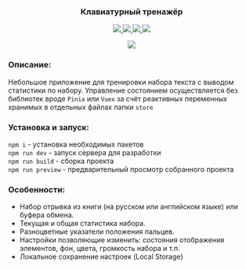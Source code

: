 <h3 align="center">
Клавиатурный тренажёр
</h3>

<p align="center">
  <a href="https://vuejs.org/">
    <img src="https://img.shields.io/badge/Vue-3.2.37-blue?style=plastic&logo=vuedotjs"/>
  </a>
  <a href="https://vitejs.dev/">
    <img src="https://img.shields.io/badge/Vite-3.0.0-blue?style=plastic&logo=vite"/>
  </a>
  <a href="https://prettier.io/">
    <img src="https://img.shields.io/badge/Prettier-2.6.0-blue?style=plastic&logo=prettier"/>
  </a>
  <a href="https://eslint.org/">
    <img src="https://img.shields.io/badge/ESLint-8.11.0-blue?style=plastic&logo=eslint"/>
  </a>
</p>

<div align="center">
  <a href="https://aleksandr-86.github.io/keyboard-trainer/">
    <img src="https://user-images.githubusercontent.com/96790009/227899478-5f3bd741-d642-4431-af73-d15dc4657346.png"/>
  </a>
</div>

### Описание:

Небольшое приложение для тренировки набора текста с выводом статистики по набору. Управление состоянием осуществляется без библиотек вроде `Pinia` или `Vuex` за счёт реактивных переменных хранимых в отдельных файлах папки `store`

### Установка и запуск:

`npm i` - установка необходимых пакетов  
`npm run dev` - запуск сервера для разработки  
`npm run build` - сборка проекта  
`npm run preview` - предварительный просмотр собранного проекта

### Особенности:

- Набор отрывка из книги (на русском или английском языке) или буфера обмена.
- Текущая и общая статистика набора.
- Разноцветные указатели положения пальцев.
- Настройки позволяющие изменить: состояния отображения элементов, фон, цвета, громкость набора и т.п.
- Локальное сохранение настроек (Local Storage)
